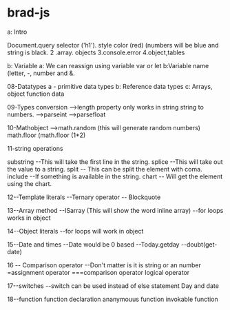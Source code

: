 # brad-js 

 a: Intro 

Document.query selector ('h1'). style color (red) (numbers will be blue and string is black.
2 .array. objects
3.console.error
4.object,tables

b: Variable
 a: We can reassign using variable var or let
 b:Variable name (letter, -, number and &.
 
 08-Datatypes
 a - primitive data types
 b: Reference data types
 c: Arrays, object function data
 
 09-Types conversion
 -->length property only works in string string to numbers.
 -->parseint
 -->parsefloat
 
 10-Mathobject
 -->math.random (this will generate random numbers)
 math.floor (math.floor (1*2)
 
 11-string operations
 
 substring --This will take the first line in the string.
 splice --This will take out the value to a string.
split -- This can be split the element with coma.
include --If something is available in the string.
 chart -- Will get the element using the chart.
 
 12--Template literals
 --Ternary operator
 -- Blockquote
 
 13--Array method
 --ISarray (This will show the word inline array)
 --for loops works in object
 
 14--Object literals
 --for loops will work in object
 
 15--Date and times
 --Date would be 0 based
 --Today.getday
 --doubt(get-date)
 
 16 -- Comparison operator
 --Don't matter is it is string or an number
 =assignment operator
 ===comparison operator
 logical operator
 
 17--switches
 --switch can be used instead of else statement
 Day and date
 
 18--function
 function declaration
 ananymouus function
 invokable function
